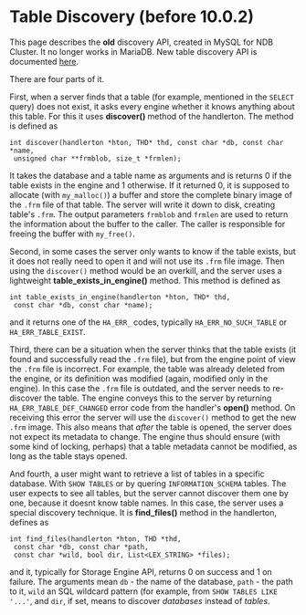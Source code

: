 # Table Discovery (before 10.0.2)

This page describes the **old** discovery API, created in MySQL for NDB Cluster. It no longer works in MariaDB. New table discovery API is documented [here](table-discovery.md).

There are four parts of it.

First, when a server finds that a table (for example, mentioned in the `SELECT` query) does not exist, it asks every engine whether it knows anything about this table. For this it uses **discover()** method of the handlerton. The method is defined as

```
int discover(handlerton *hton, THD* thd, const char *db, const char *name,
 unsigned char **frmblob, size_t *frmlen);
```

It takes the database and a table name as arguments and is returns 0 if the table exists in the engine and 1 otherwise. If it returned 0, it is supposed to allocate (with `my_malloc()`) a buffer and store the complete binary image of the `.frm` file of that table. The server will write it down to disk, creating table's `.frm`. The output parameters `frmblob` and `frmlen` are used to return the information about the buffer to the caller. The caller is responsible for freeing the buffer with `my_free()`.

Second, in some cases the server only wants to know if the table exists, but it does not really need to open it and will not use its `.frm` file image. Then using the `discover()` method would be an overkill, and the server uses a lightweight **table_exists_in_engine()** method. This method is defined as

```
int table_exists_in_engine(handlerton *hton, THD* thd,
 const char *db, const char *name);
```

and it returns one of the `HA_ERR_` codes, typically `HA_ERR_NO_SUCH_TABLE` or `
HA_ERR_TABLE_EXIST`.

Third, there can be a situation when the server thinks that the table exists (it found and successfully read the `.frm` file), but from the engine point of view the `.frm` file is incorrect. For example, the table was already deleted from the engine, or its definition was modified (again, modified only in the engine). In this case the `.frm` file is outdated, and the server needs to re-discover the table. The engine conveys this to the server by returning `HA_ERR_TABLE_DEF_CHANGED` error code from the handler's **open()** method. On receiving this error the server will use the `discover()` method to get the new `.frm` image. This also means that *after* the table is opened, the server does not expect its metadata to change. The engine thus should ensure (with some kind of locking, perhaps) that a table metadata cannot be modified, as long as the table stays opened.

And fourth, a user might want to retrieve a list of tables in a specific database. With `SHOW TABLES` or by quering `INFORMATION_SCHEMA` tables. The user expects to see all tables, but the server cannot discover them one by one, because it doesnt know table names. In this case, the server uses a special discovery technique. It is **find_files()** method in the handlerton, defines as

```
int find_files(handlerton *hton, THD *thd,
 const char *db, const char *path,
 const char *wild, bool dir, List<LEX_STRING> *files);
```

and it, typically for Storage Engine API, returns 0 on success and 1 on failure. The arguments mean `db` - the name of the database, `path` - the path to it, `wild` an SQL wildcard pattern (for example, from `SHOW TABLES LIKE '...'`, and `dir`, if set, means to discover *databases* instead of *tables*.
